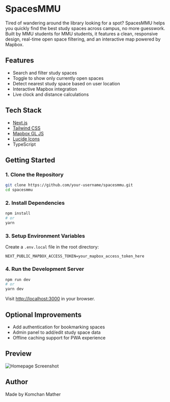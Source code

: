 # SpacesMMU

Tired of wandering around the library looking for a spot?
SpacesMMU helps you quickly find the best study spaces across campus, no more guesswork. Built by MMU students for MMU students, it features a clean, responsive design, real-time open space filtering, and an interactive map powered by Mapbox.

## Features

- Search and filter study spaces
- Toggle to show only currently open spaces
- Detect nearest study space based on user location
- Interactive Mapbox integration
- Live clock and distance calculations

## Tech Stack

- [Next.js](https://nextjs.org/)
- [Tailwind CSS](https://tailwindcss.com/)
- [Mapbox GL JS](https://docs.mapbox.com/mapbox-gl-js/)
- [Lucide Icons](https://lucide.dev/)
- TypeScript

## Getting Started

### 1. Clone the Repository

```bash
git clone https://github.com/your-username/spacesmmu.git
cd spacesmmu
```

### 2. Install Dependencies

```bash
npm install
# or
yarn
```

### 3. Setup Environment Variables

Create a `.env.local` file in the root directory:

```env
NEXT_PUBLIC_MAPBOX_ACCESS_TOKEN=your_mapbox_access_token_here
```

### 4. Run the Development Server

```bash
npm run dev
# or
yarn dev
```

Visit [http://localhost:3000](http://localhost:3000) in your browser.

## Optional Improvements

- Add authentication for bookmarking spaces
- Admin panel to add/edit study space data
- Offline caching support for PWA experience

## Preview

![Homepage Screenshot](https://i.imgur.com/j0Eyou8.png)

## Author

Made by Komchan Mather
